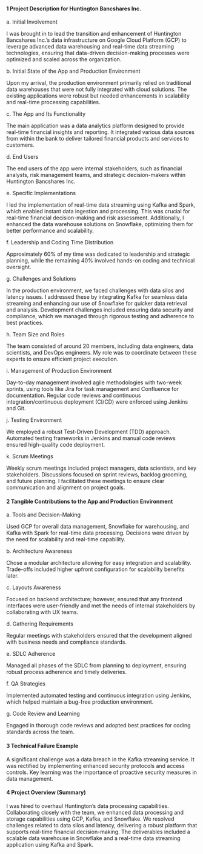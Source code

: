 #### 1 Project Description for Huntington Bancshares Inc.

a. Initial Involvement

I was brought in to lead the transition and enhancement of Huntington Bancshares Inc.’s data infrastructure on Google Cloud Platform (GCP) to leverage advanced data warehousing and real-time data streaming technologies, ensuring that data-driven decision-making processes were optimized and scaled across the organization.

b. Initial State of the App and Production Environment

Upon my arrival, the production environment primarily relied on traditional data warehouses that were not fully integrated with cloud solutions. The existing applications were robust but needed enhancements in scalability and real-time processing capabilities.

c. The App and Its Functionality

The main application was a data analytics platform designed to provide real-time financial insights and reporting. It integrated various data sources from within the bank to deliver tailored financial products and services to customers.

d. End Users

The end users of the app were internal stakeholders, such as financial analysts, risk management teams, and strategic decision-makers within Huntington Bancshares Inc.

e. Specific Implementations

I led the implementation of real-time data streaming using Kafka and Spark, which enabled instant data ingestion and processing. This was crucial for real-time financial decision-making and risk assessment. Additionally, I enhanced the data warehouse solutions on Snowflake, optimizing them for better performance and scalability.

f. Leadership and Coding Time Distribution

Approximately 60% of my time was dedicated to leadership and strategic planning, while the remaining 40% involved hands-on coding and technical oversight.

g. Challenges and Solutions

In the production environment, we faced challenges with data silos and latency issues. I addressed these by integrating Kafka for seamless data streaming and enhancing our use of Snowflake for quicker data retrieval and analysis. Development challenges included ensuring data security and compliance, which we managed through rigorous testing and adherence to best practices.

h. Team Size and Roles

The team consisted of around 20 members, including data engineers, data scientists, and DevOps engineers. My role was to coordinate between these experts to ensure efficient project execution.

i. Management of Production Environment

Day-to-day management involved agile methodologies with two-week sprints, using tools like Jira for task management and Confluence for documentation. Regular code reviews and continuous integration/continuous deployment (CI/CD) were enforced using Jenkins and Git.

j. Testing Environment

We employed a robust Test-Driven Development (TDD) approach. Automated testing frameworks in Jenkins and manual code reviews ensured high-quality code deployment.

k. Scrum Meetings

Weekly scrum meetings included project managers, data scientists, and key stakeholders. Discussions focused on sprint reviews, backlog grooming, and future planning. I facilitated these meetings to ensure clear communication and alignment on project goals.

#### 2 Tangible Contributions to the App and Production Environment

a. Tools and Decision-Making

Used GCP for overall data management, Snowflake for warehousing, and Kafka with Spark for real-time data processing. Decisions were driven by the need for scalability and real-time capability.

b. Architecture Awareness

Chose a modular architecture allowing for easy integration and scalability. Trade-offs included higher upfront configuration for scalability benefits later.

c. Layouts Awareness

Focused on backend architecture; however, ensured that any frontend interfaces were user-friendly and met the needs of internal stakeholders by collaborating with UX teams.

d. Gathering Requirements

Regular meetings with stakeholders ensured that the development aligned with business needs and compliance standards.

e. SDLC Adherence

Managed all phases of the SDLC from planning to deployment, ensuring robust process adherence and timely deliveries.

f. QA Strategies

Implemented automated testing and continuous integration using Jenkins, which helped maintain a bug-free production environment.

g. Code Review and Learning

Engaged in thorough code reviews and adopted best practices for coding standards across the team.

#### 3 Technical Failure Example

A significant challenge was a data breach in the Kafka streaming service. It was rectified by implementing enhanced security protocols and access controls. Key learning was the importance of proactive security measures in data management.

#### 4 Project Overview (Summary)
I was hired to overhaul Huntington’s data processing capabilities. Collaborating closely with the team, we enhanced data processing and storage capabilities using GCP, Kafka, and Snowflake. We resolved challenges related to data silos and latency, delivering a robust platform that supports real-time financial decision-making. The deliverables included a scalable data warehouse in Snowflake and a real-time data streaming application using Kafka and Spark.